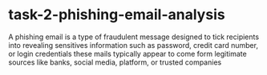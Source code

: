 # task-2-phishing-email-analysis
A phishing email is a type of fraudulent message designed to tick recipients into revealing sensitives information such as password, credit card number, or login credentials these mails typically appear to come form legitimate sources like banks, social media, platform, or trusted companies 
